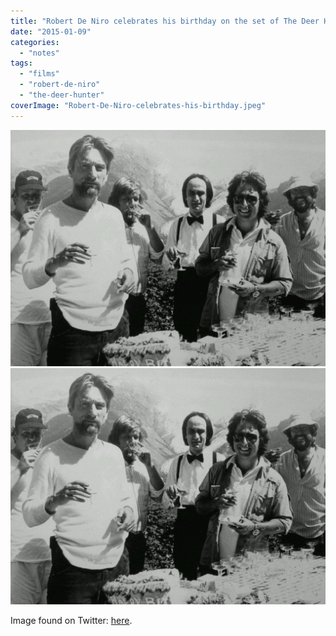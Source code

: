 ```yaml
---
title: "Robert De Niro celebrates his birthday on the set of The Deer Hunter"
date: "2015-01-09"
categories: 
  - "notes"
tags: 
  - "films"
  - "robert-de-niro"
  - "the-deer-hunter"
coverImage: "Robert-De-Niro-celebrates-his-birthday.jpeg"
---
```


[![](images/Robert-De-Niro-celebrates-his-birthday.jpeg)](images/Robert-De-Niro-celebrates-his-birthday.jpeg)
[![](images/Robert-De-Niro-celebrates-his-birthday.jpeg)](images/Robert-De-Niro-celebrates-his-birthday.jpeg)

Image found on Twitter: [here](https://twitter.com/mccrabb_will/status/553007555039862784).
